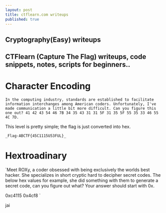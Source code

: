 ```yaml
---
layout: post
title: ctflearn.com writeups
published: true
---
```


**Cryptography(Easy) writeups**
---
CTFlearn (Capture The Flag) writeups, code snippets, notes, scripts for beginners..
---

# Character Encoding
`In the computing industry, standards are established to facilitate information interchanges among American coders. Unfortunately, I've made communication a little bit more difficult. Can you figure this one out? 41 42 43 54 46 7B 34 35 43 31 31 5F 31 35 5F 55 35 33 46 55 4C 7D.`

This level is pretty simple; the flag is just converted into hex.

```_Flag-ABCTF{45C1115U53FUL}_```
# Hextroadinary
`Meet ROXy, a coder obsessed with being exclusively the worlds best hacker. She specializes in short cryptic hard to decipher secret codes. The below hex values for example, she did something with them to generate a secret code, can you figure out what? Your answer should start with 0x.

0xc4115 0x4cf8 `

jai



